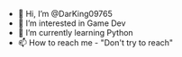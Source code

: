 - 👋 Hi, I’m @DarKing09765
- 👀 I’m interested in Game Dev
- 🌱 I’m currently learning Python
- 📫 How to reach me - "Don't try to reach"

<!---
DarKing09765/DarKing09765 is a ✨ special ✨ repository because its `README.md` (this file) appears on your GitHub profile.
You can click the Preview link to take a look at your changes.
--->
